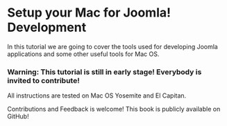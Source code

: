 Setup your Mac for Joomla! Development
=======

In this tutorial we are going to cover the tools used for developing Joomla applications and some other useful tools for Mac OS.

### Warning: This tutorial is still in early stage! Everybody is invited to contribute!

All instructions are tested on Mac OS Yosemite and El Capitan.

Contributions and Feedback is welcome! This book is publicly available on GitHub!